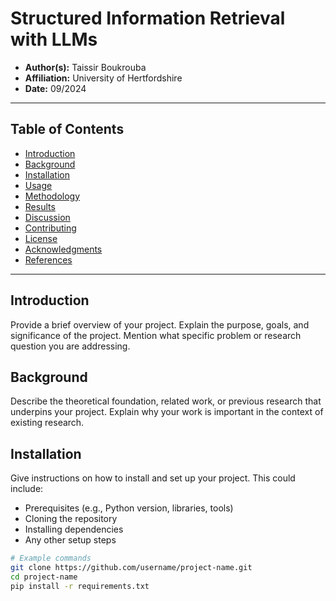 # Structured Information Retrieval with LLMs

- **Author(s):** Taissir Boukrouba
- **Affiliation:** University of Hertfordshire   
- **Date:** 09/2024

---

## Table of Contents

- [Introduction](#introduction)
- [Background](#background)
- [Installation](#installation)
- [Usage](#usage)
- [Methodology](#methodology)
- [Results](#results)
- [Discussion](#discussion)
- [Contributing](#contributing)
- [License](#license)
- [Acknowledgments](#acknowledgments)
- [References](#references)

---

## Introduction

Provide a brief overview of your project. Explain the purpose, goals, and significance of the project. Mention what specific problem or research question you are addressing.

## Background

Describe the theoretical foundation, related work, or previous research that underpins your project. Explain why your work is important in the context of existing research.

## Installation

Give instructions on how to install and set up your project. This could include:
- Prerequisites (e.g., Python version, libraries, tools)
- Cloning the repository
- Installing dependencies
- Any other setup steps

```bash
# Example commands
git clone https://github.com/username/project-name.git
cd project-name
pip install -r requirements.txt

